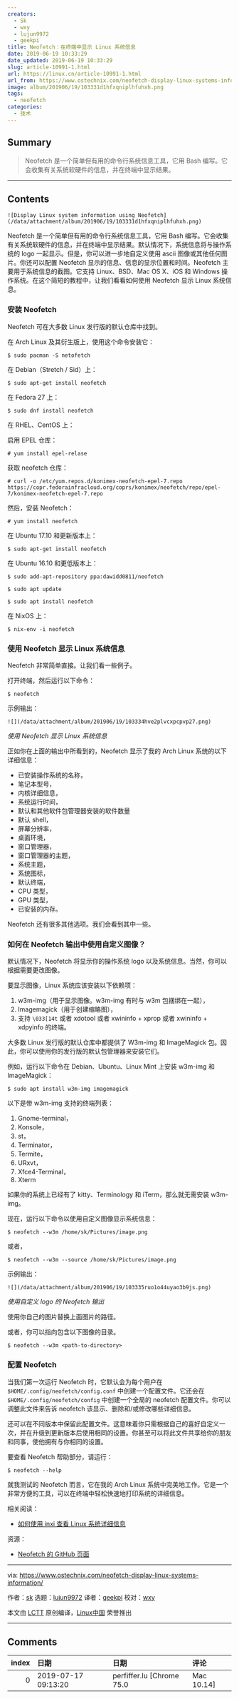 ```yaml
---
creators:
  - Sk
  - wxy
  - lujun9972
  - geekpi
title: Neofetch：在终端中显示 Linux 系统信息
date: 2019-06-19 10:33:29
date_updated: 2019-06-19 10:33:29
slug: article-10991-1.html
url: https://linux.cn/article-10991-1.html
url_from: https://www.ostechnix.com/neofetch-display-linux-systems-information/
image: album/201906/19/103331d1hfxqniplhfuhxh.png
tags:
  - neofetch
categories:
  - 技术
---
```


## Summary

> Neofetch 是一个简单但有用的命令行系统信息工具，它用 Bash 编写。它会收集有关系统软硬件的信息，并在终端中显示结果。

***

<!-- more -->

## Contents

`![Display Linux system information using Neofetch](/data/attachment/album/201906/19/103331d1hfxqniplhfuhxh.png)`

Neofetch 是一个简单但有用的命令行系统信息工具，它用 Bash 编写。它会收集有关系统软硬件的信息，并在终端中显示结果。默认情况下，系统信息将与操作系统的 logo 一起显示。但是，你可以进一步地自定义使用 ascii 图像或其他任何图片。你还可以配置 Neofetch 显示的信息、信息的显示位置和时间。Neofetch 主要用于系统信息的截图。它支持 Linux、BSD、Mac OS X、iOS 和 Windows 操作系统。在这个简短的教程中，让我们看看如何使用 Neofetch 显示 Linux 系统信息。

### 安装 Neofetch

Neofetch 可在大多数 Linux 发行版的默认仓库中找到。

在 Arch Linux 及其衍生版上，使用这个命令安装它：

```shell
$ sudo pacman -S netofetch
```

在 Debian（Stretch / Sid）上：

```shell
$ sudo apt-get install neofetch
```

在 Fedora 27 上：

```shell
$ sudo dnf install neofetch
```

在 RHEL、CentOS 上：

启用 EPEL 仓库：

```shell
# yum install epel-relase
```

获取 neofetch 仓库：

```shell
# curl -o /etc/yum.repos.d/konimex-neofetch-epel-7.repo
https://copr.fedorainfracloud.org/coprs/konimex/neofetch/repo/epel-7/konimex-neofetch-epel-7.repo
```

然后，安装 Neofetch：

```shell
# yum install neofetch
```

在 Ubuntu 17.10 和更新版本上：

```shell
$ sudo apt-get install neofetch
```

在 Ubuntu 16.10 和更低版本上：

```shell
$ sudo add-apt-repository ppa:dawidd0811/neofetch

$ sudo apt update

$ sudo apt install neofetch
```

在 NixOS 上：

```shell
$ nix-env -i neofetch
```

### 使用 Neofetch 显示 Linux 系统信息

Neofetch 非常简单直接。让我们看一些例子。

打开终端，然后运行以下命令：

```shell
$ neofetch
```

示例输出：

`![](/data/attachment/album/201906/19/103334hve2plvcxpcpvp27.png)`

*使用 Neofetch 显示 Linux 系统信息*

正如你在上面的输出中所看到的，Neofetch 显示了我的 Arch Linux 系统的以下详细信息：

* 已安装操作系统的名称，
* 笔记本型号，
* 内核详细信息，
* 系统运行时间，
* 默认和其他软件包管理器安装的软件数量
* 默认 shell，
* 屏幕分辨率，
* 桌面环境，
* 窗口管理器，
* 窗口管理器的主题，
* 系统主题，
* 系统图标，
* 默认终端，
* CPU 类型，
* GPU 类型，
* 已安装的内存。

Neofetch 还有很多其他选项。我们会看到其中一些。

### 如何在 Neofetch 输出中使用自定义图像？

默认情况下，Neofetch 将显示你的操作系统 logo 以及系统信息。当然，你可以根据需要更改图像。

要显示图像，Linux 系统应该安装以下依赖项：

1. w3m-img（用于显示图像。w3m-img 有时与 w3m 包捆绑在一起），
2. Imagemagick（用于创建缩略图），
3. 支持 `\033[14t` 或者 xdotool 或者 xwininfo + xprop 或者 xwininfo + xdpyinfo 的终端。

大多数 Linux 发行版的默认仓库中都提供了 W3m-img 和 ImageMagick 包。因此，你可以使用你的发行版的默认包管理器来安装它们。

例如，运行以下命令在 Debian、Ubuntu、Linux Mint 上安装 w3m-img 和 ImageMagick：

```shell
$ sudo apt install w3m-img imagemagick
```

以下是带 w3m-img 支持的终端列表：

1. Gnome-terminal，
2. Konsole，
3. st，
4. Terminator，
5. Termite，
6. URxvt，
7. Xfce4-Terminal，
8. Xterm

如果你的系统上已经有了 kitty、Terminology 和 iTerm，那么就无需安装 w3m-img。

现在，运行以下命令以使用自定义图像显示系统信息：

```shell
$ neofetch --w3m /home/sk/Pictures/image.png
```

或者，

```shell
$ neofetch --w3m --source /home/sk/Pictures/image.png
```

示例输出：

`![](/data/attachment/album/201906/19/103335ruo1o44uyao3b9js.png)`

*使用自定义 logo 的 Neofetch 输出*

使用你自己的图片替换上面图片的路径。

或者，你可以指向包含以下图像的目录。

```shell
$ neofetch --w3m <path-to-directory>
```

### 配置 Neofetch

当我们第一次运行 Neofetch 时，它默认会为每个用户在 `$HOME/.config/neofetch/config.conf` 中创建一个配置文件。它还会在 `$HOME/.config/neofetch/config` 中创建一个全局的 neofetch 配置文件。你可以调整此文件来告诉 neofetch 该显示、删除和/或修改哪些详细信息。

还可以在不同版本中保留此配置文件。这意味着你只需根据自己的喜好自定义一次，并在升级到更新版本后使用相同的设置。你甚至可以将此文件共享给你的朋友和同事，使他拥有与你相同的设置。

要查看 Neofetch 帮助部分，请运行：

```shell
$ neofetch --help
```

就我测试的 Neofetch 而言，它在我的 Arch Linux 系统中完美地工作。它是一个非常方便的工具，可以在终端中轻松快速地打印系统的详细信息。

相关阅读：

* [如何使用 inxi 查看 Linux 系统详细信息](https://www.ostechnix.com/how-to-find-your-system-details-using-inxi/)

资源：

* [Neofetch 的 GitHub 页面](https://github.com/dylanaraps/neofetch)

---

via: <https://www.ostechnix.com/neofetch-display-linux-systems-information/>

作者：[sk](https://www.ostechnix.com/author/sk/) 选题：[lujun9972](https://github.com/lujun9972) 译者：[geekpi](https://github.com/geekpi) 校对：[wxy](https://github.com/wxy)

本文由 [LCTT](https://github.com/LCTT/TranslateProject) 原创编译，[Linux中国](https://linux.cn/) 荣誉推出

***

## Comments

|   index | 日期                | 日期                                 | 评论                                       |
|--------:|:--------------------|:-------------------------------------|:-------------------------------------------|
|       0 | 2019-07-17 09:13:20 | perfiffer.lu [Chrome 75.0|Mac 10.14] | 安装epel源，应该是yum install epel-release |
